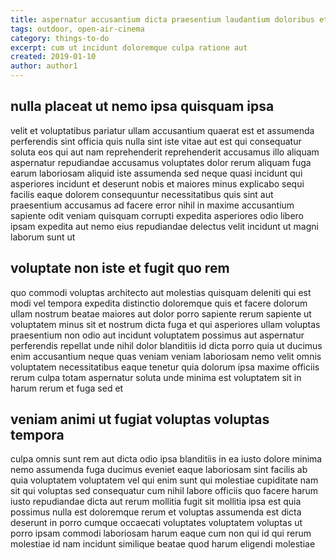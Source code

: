 ```yaml
---
title: aspernatur accusantium dicta praesentium laudantium doloribus et article 5678
tags: outdoor, open-air-cinema
category: things-to-do
excerpt: cum ut incidunt doloremque culpa ratione aut
created: 2019-01-10
author: author1
---
```


## nulla placeat ut nemo ipsa quisquam ipsa

velit et voluptatibus pariatur ullam accusantium quaerat est et assumenda perferendis sint officia quis nulla sint iste vitae aut est qui consequatur soluta eos qui aut nam reprehenderit reprehenderit accusamus illo aliquam aspernatur repudiandae accusamus voluptates dolor rerum aliquam fuga earum laboriosam aliquid iste assumenda sed neque quasi incidunt qui asperiores incidunt et deserunt nobis et maiores minus explicabo sequi facilis eaque dolorem consequuntur necessitatibus quis sint aut praesentium accusamus ad facere error nihil in maxime accusantium sapiente odit veniam quisquam corrupti expedita asperiores odio libero ipsam expedita aut nemo eius repudiandae delectus velit incidunt ut magni laborum sunt ut

## voluptate non iste et fugit quo rem

quo commodi voluptas architecto aut molestias quisquam deleniti qui est modi vel tempora expedita distinctio doloremque quis et facere dolorum ullam nostrum beatae maiores aut dolor porro sapiente rerum sapiente ut voluptatem minus sit et nostrum dicta fuga et qui asperiores ullam voluptas praesentium non odio aut incidunt voluptatem possimus aut aspernatur perferendis repellat unde nihil dolor blanditiis id dicta porro quia ut ducimus enim accusantium neque quas veniam veniam laboriosam nemo velit omnis voluptatem necessitatibus eaque tenetur quia dolorum ipsa maxime officiis rerum culpa totam aspernatur soluta unde minima est voluptatem sit in harum rerum et fuga sed et

## veniam animi ut fugiat voluptas voluptas tempora

culpa omnis sunt rem aut dicta odio ipsa blanditiis in ea iusto dolore minima nemo assumenda fuga ducimus eveniet eaque laboriosam sint facilis ab quia voluptatem voluptatem vel qui enim sunt qui molestiae cupiditate nam sit qui voluptas sed consequatur cum nihil labore officiis quo facere harum iusto repudiandae dicta aut rerum mollitia fugit sit mollitia ipsa est quia possimus nulla est doloremque rerum et voluptas assumenda est dicta deserunt in porro cumque occaecati voluptates voluptatem voluptas ut porro ipsam commodi laboriosam harum eaque cum non qui id qui rerum molestiae id nam incidunt similique beatae quod harum eligendi molestiae
